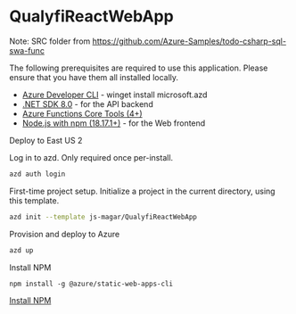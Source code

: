 # QualyfiReactWebApp

Note: SRC folder from https://github.com/Azure-Samples/todo-csharp-sql-swa-func

The following prerequisites are required to use this application. Please ensure that you have them all installed locally.

- [Azure Developer CLI](https://aka.ms/azd-install) - winget install microsoft.azd
- [.NET SDK 8.0](https://dotnet.microsoft.com/download/dotnet/8.0) - for the API backend
- [Azure Functions Core Tools (4+)](https://docs.microsoft.com/azure/azure-functions/functions-run-local)
- [Node.js with npm (18.17.1+)](https://nodejs.org/) - for the Web frontend

Deploy to East US 2

Log in to azd. Only required once per-install.

```bash
azd auth login
```

First-time project setup. Initialize a project in the current directory, using this template.

```bash
azd init --template js-magar/QualyfiReactWebApp
```

Provision and deploy to Azure

```bash
azd up
```

Install NPM

```
npm install -g @azure/static-web-apps-cli
```

[Install NPM](https://azure.github.io/static-web-apps-cli/docs/use/install/)


